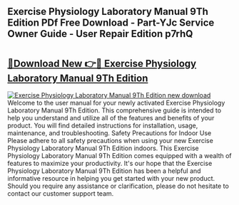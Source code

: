 ## Exercise Physiology Laboratory Manual 9Th Edition PDf Free Download - Part-YJc Service Owner Guide - User Repair Edition p7rhQ

# <h2><a href="http://bc36839.oget.top/?id=Exercise+Physiology+Laboratory+Manual+9Th+Edition">🔗Download New 👉🔴 Exercise Physiology Laboratory Manual 9Th Edition</a></h2>

[![Exercise Physiology Laboratory Manual 9Th Edition new download](https://i.imgur.com/5g1atiW.png)](http://bc36839.oget.top/?id=Exercise+Physiology+Laboratory+Manual+9Th+Edition)
Welcome to the user manual for your newly activated Exercise Physiology Laboratory Manual 9Th Edition. This comprehensive guide is intended to help you understand and utilize all of the features and benefits of your product. You will find detailed instructions for installation, usage, maintenance, and troubleshooting. Safety Precautions for Indoor Use Please adhere to all safety precautions when using your new Exercise Physiology Laboratory Manual 9Th Edition indoors. This Exercise Physiology Laboratory Manual 9Th Edition comes equipped with a wealth of features to maximize your productivity. It's our hope that the Exercise Physiology Laboratory Manual 9Th Edition has been a helpful and informative resource in helping you get started with your new product. Should you require any assistance or clarification, please do not hesitate to contact our customer support team.
